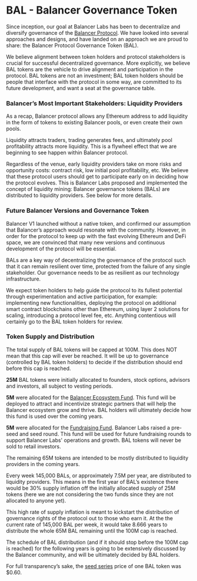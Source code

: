 # BAL - Balancer Governance Token

Since inception, our goal at Balancer Labs has been to decentralize and diversify governance of the [Balancer Protocol](http://balancer.finance/). We have looked into several approaches and designs, and have landed on an approach we are proud to share: the Balancer Protocol Governance Token \(BAL\).

We believe alignment between token holders and protocol stakeholders is crucial for successful decentralized governance. More explicitly, we believe BAL tokens are the vehicle to drive alignment and participation in the protocol. BAL tokens are not an investment; BAL token holders should be people that interface with the protocol in some way, are committed to its future development, and want a seat at the governance table.

### Balancer’s Most Important Stakeholders: Liquidity Providers <a id="6f3a"></a>

As a recap, Balancer protocol allows any Ethereum address to add liquidity in the form of tokens to existing Balancer pools, or even create their own pools.

Liquidity attracts traders, trading generates fees, and ultimately pool profitability attracts more liquidity. This is a flywheel effect that we are beginning to see happen within Balancer protocol.

Regardless of the venue, early liquidity providers take on more risks and opportunity costs: contract risk, low initial pool profitability, etc. We believe that these protocol users should get to participate early on in deciding how the protocol evolves. This is Balancer Labs proposed and implemented the concept of liquidity mining: Balancer governance tokens \(BALs\) are distributed to liquidity providers. See below for more details.

### Future Balancer Versions and Governance Token <a id="ffb5"></a>

Balancer V1 launched without a native token, and confirmed our assumption that Balancer’s approach would resonate with the community. However, in order for the protocol to keep up with the fast evolving Ethereum and DeFi space, we are convinced that many new versions and continuous development of the protocol will be essential.

BALs are a key way of decentralizing the governance of the protocol such that it can remain resilient over time, protected from the failure of any single stakeholder. Our governance needs to be as resilient as our technology infrastructure.

We expect token holders to help guide the protocol to its fullest potential through experimentation and active participation, for example: implementing new functionalities, deploying the protocol on additional smart contract blockchains other than Ethereum, using layer 2 solutions for scaling, introducing a protocol level fee, etc. Anything contentious will certainly go to the BAL token holders for review.

### Token Supply and Distribution <a id="14a8"></a>

The total supply of BAL tokens will be capped at 100M. This does NOT mean that this cap will ever be reached. It will be up to governance \(controlled by BAL token holders\) to decide if the distribution should end before this cap is reached. 

**25M** BAL tokens were initially allocated to founders, stock options, advisors and investors, all subject to vesting periods.

**5M** were allocated for the [Balancer Ecosystem Fund](https://etherscan.io/token/0xba100000625a3754423978a60c9317c58a424e3d?a=0xb618f903ad1d00d6f7b92f5b0954dcdc056fc533). This fund will be deployed to attract and incentivize strategic partners that will help the Balancer ecosystem grow and thrive. BAL holders will ultimately decide how this fund is used over the coming years.

**5M** were allocated for the [Fundraising Fund](https://etherscan.io/token/0xba100000625a3754423978a60c9317c58a424e3d?a=0xb129f73f1afd3a49c701241f374db17ae63b20eb). Balancer Labs raised a pre-seed and seed round. This fund will be used for future fundraising rounds to support Balancer Labs' operations and growth. BAL tokens will never be sold to retail investors.

The remaining 65M tokens are intended to be mostly distributed to liquidity providers in the coming years. 

Every week 145,000 BALs, or approximately 7.5M per year, are distributed to liquidity providers. This means in the first year of BAL’s existence there would be 30% supply inflation off the initially allocated supply of 25M tokens \(here we are not considering the two funds since they are not allocated to anyone yet\). 

This high rate of supply inflation is meant to kickstart the distribution of governance rights of the protocol out to those who earn it. At the the current rate of 145,000 BAL per week, it would take 8.666 years to distribute the whole 65M BAL remaining until the 100M cap is reached.

The schedule of BAL distribution \(and if it should stop before the 100M cap is reached\) for the following years is going to be extensively discussed by the Balancer community, and will be ultimately decided by BAL holders.

For full transparency’s sake, the [seed](https://medium.com/balancer-protocol/balancer-labs-raises-3m-to-supercharge-programmable-liquidity-8f1a42323c78)[ ](https://medium.com/balancer-protocol/balancer-labs-raises-3m-to-supercharge-programmable-liquidity-8f1a42323c78)[series](https://medium.com/balancer-protocol/balancer-labs-raises-3m-to-supercharge-programmable-liquidity-8f1a42323c78) price of one BAL token was $0.60.

